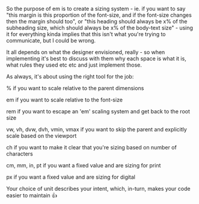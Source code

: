 So the purpose of em is to create a sizing system - ie. if you want to say "this margin is this proportion of the font-size, and if the font-size changes then the margin should too", or "this heading should always be x% of the subheading size, which should always be x% of the body-text size" - using it for everything kinda implies that this isn't what you're trying to communicate, but I could be wrong.

It all depends on what the designer envisioned, really - so when implementing it's best to discuss with them why each space is what it is, what rules they used etc etc and just implement those.

As always, it's about using the right tool for the job:

% if you want to scale relative to the parent dimensions

em if you want to scale relative to the font-size

rem if you want to escape an 'em' scaling system and get back to the root size

vw, vh, dvw, dvh, vmin, vmax if you want to skip the parent and explicitly scale based on the viewport

ch if you want to make it clear that you're sizing based on number of characters

cm, mm, in, pt if you want a fixed value and are sizing for print

px if you want a fixed value and are sizing for digital

Your choice of unit describes your intent, which, in-turn, makes your code easier to maintain 👍
